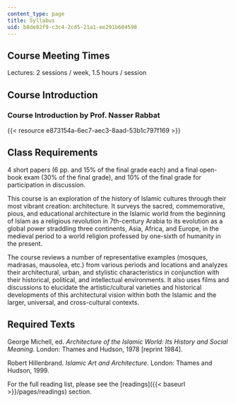 ```yaml
---
content_type: page
title: Syllabus
uid: b8de82f9-c3c4-2cd5-21a1-ee291b604598
---
```


Course Meeting Times
--------------------

Lectures: 2 sessions / week, 1.5 hours / session

Course Introduction
-------------------

### Course Introduction by Prof. Nasser Rabbat

{{< resource e873154a-6ec7-aec3-8aad-53b1c797f169 >}}

Class Requirements
------------------

4 short papers (6 pp. and 15% of the final grade each) and a final open-book exam (30% of the final grade), and 10% of the final grade for participation in discussion.

This course is an exploration of the history of Islamic cultures through their most vibrant creation: architecture. It surveys the sacred, commemorative, pious, and educational architecture in the Islamic world from the beginning of Islam as a religious revolution in 7th-century Arabia to its evolution as a global power straddling three continents, Asia, Africa, and Europe, in the medieval period to a world religion professed by one-sixth of humanity in the present.

The course reviews a number of representative examples (mosques, madrasas, mausolea, etc.) from various periods and locations and analyzes their architectural, urban, and stylistic characteristics in conjunction with their historical, political, and intellectual environments. It also uses films and discussions to elucidate the artistic/cultural varieties and historical developments of this architectural vision within both the Islamic and the larger, universal, and cross-cultural contexts.

Required Texts
--------------

George Michell, ed. _Architecture of the Islamic World: Its History and Social Meaning._ London: Thames and Hudson, 1978 \[reprint 1984\].

Robert Hillenbrand. _Islamic Art and Architecture._ London: Thames and Hudson, 1999.

For the full reading list, please see the [readings]({{< baseurl >}}/pages/readings) section.